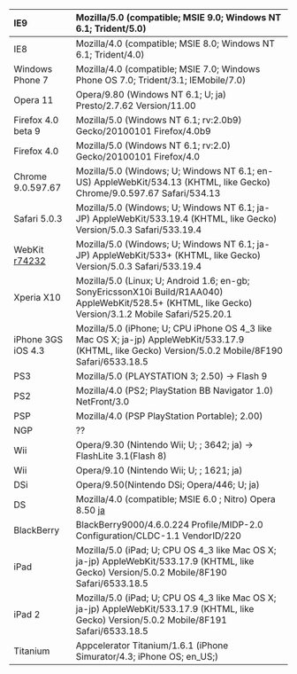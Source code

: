 | IE9                | Mozilla/5.0 (compatible; MSIE 9.0; Windows NT 6.1; Trident/5.0) |
|:-------------------|:----------------------------------------------------------------|
| IE8                | Mozilla/4.0 (compatible; MSIE 8.0; Windows NT 6.1; Trident/4.0) |
| Windows Phone 7    | Mozilla/4.0 (compatible; MSIE 7.0; Windows Phone OS 7.0; Trident/3.1; IEMobile/7.0) |
| Opera 11           | Opera/9.80 (Windows NT 6.1; U; ja) Presto/2.7.62 Version/11.00  |
| Firefox 4.0 beta 9 | Mozilla/5.0 (Windows NT 6.1; rv:2.0b9) Gecko/20100101 Firefox/4.0b9 |
| Firefox 4.0        | Mozilla/5.0 (Windows NT 6.1; rv:2.0) Gecko/20100101 Firefox/4.0 |
| Chrome 9.0.597.67  | Mozilla/5.0 (Windows; U; Windows NT 6.1; en-US) AppleWebKit/534.13 (KHTML, like Gecko) Chrome/9.0.597.67 Safari/534.13 |
| Safari 5.0.3       | Mozilla/5.0 (Windows; U; Windows NT 6.1; ja-JP) AppleWebKit/533.19.4 (KHTML, like Gecko) Version/5.0.3 Safari/533.19.4 |
| WebKit [r74232](https://code.google.com/p/uupaa-js/source/detail?r=74232)      | Mozilla/5.0 (Windows; U; Windows NT 6.1; ja-JP) AppleWebKit/533+ (KHTML, like Gecko) Version/5.0.3 Safari/533.19.4 |
| Xperia X10         | Mozilla/5.0 (Linux; U; Android 1.6; en-gb; SonyEricssonX10i Build/R1AA040) AppleWebKit/528.5+ (KHTML, like Gecko) Version/3.1.2 Mobile Safari/525.20.1 |
| iPhone 3GS iOS 4.3 | Mozilla/5.0 (iPhone; U; CPU iPhone OS 4\_3 like Mac OS X; ja-jp) AppleWebKit/533.17.9 (KHTML, like Gecko) Version/5.0.2 Mobile/8F190 Safari/6533.18.5 |
| PS3                | Mozilla/5.0 (PLAYSTATION 3; 2.50) -> Flash 9                    |
| PS2                | Mozilla/4.0 (PS2; PlayStation BB Navigator 1.0) NetFront/3.0    |
| PSP                | Mozilla/4.0 (PSP PlayStation Portable); 2.00)                   |
| NGP                | ??                                                              |
| Wii                | Opera/9.30 (Nintendo Wii; U; ; 3642; ja) -> FlashLite 3.1(Flash 8) |
| Wii                | Opera/9.10 (Nintendo Wii; U; ; 1621; ja)                        |
| DSi                | Opera/9.50(Nintendo DSi; Opera/446; U; ja)                      |
| DS                 | Mozilla/4.0 (compatible; MSIE 6.0 ; Nitro) Opera 8.50 [ja](ja.md) |
| BlackBerry         | BlackBerry9000/4.6.0.224 Profile/MIDP-2.0 Configuration/CLDC-1.1 VendorID/220 |
| iPad               | Mozilla/5.0 (iPad; U; CPU OS 4\_3 like Mac OS X; ja-jp) AppleWebKit/533.17.9 (KHTML, like Gecko) Version/5.0.2 Mobile/8F190 Safari/6533.18.5 |
| iPad 2             | Mozilla/5.0 (iPad; U; CPU OS 4\_3 like Mac OS X; ja-jp) AppleWebKit/533.17.9 (KHTML, like Gecko) Version/5.0.2 Mobile/8F191 Safari/6533.18.5 |
| Titanium           | Appcelerator Titanium/1.6.1 (iPhone Simurator/4.3; iPhone OS; en\_US;) |